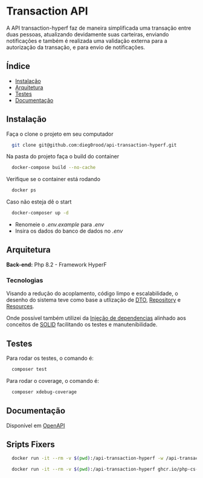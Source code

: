 
# Transaction API

A API transaction-hyperf faz de maneira simplificada uma transação entre duas pessoas, atualizando devidamente suas carteiras, enviando notificações e também é realizada uma validação externa para a autorização da transação, e para envio de notificações.

## Índice

- [Instalação](#instalação)
- [Arquitetura](#arquitetura)
- [Testes](#testes)
- [Documentação](#documentação)

## Instalação

Faça o clone o projeto em seu computador

```bash
  git clone git@github.com:dieg0rood/api-transaction-hyperf.git
```

Na pasta do projeto faça o build do container

```bash
  docker-compose build --no-cache
```

Verifique se o container está rodando

```bash
  docker ps
```

Caso não esteja dê o start

```bash
  docker-composer up -d
```

- Renomeie o *.env.example* para *.env*
- Insira os dados do banco de dados no *.env*


## Arquitetura

**Back-end:** Php 8.2 - Framework HyperF

### Tecnologias

Visando a redução do acoplamento, código limpo e escalabilidade, o desenho do sistema teve como base a utlização de [DTO](https://en.wikipedia.org/wiki/Data_transfer_object), [Repository](https://designpatternsphp.readthedocs.io/en/latest/More/Repository/README.html) e [Resources](https://laravel.com/docs/8.x/eloquent-resources).

Onde possível também utilizei da [Injeção de dependencias](https://en.wikipedia.org/wiki/Dependency_injection) alinhado aos conceitos de [SOLID](https://en.wikipedia.org/wiki/SOLID) facilitando os testes e manutenibilidade.

## Testes

Para rodar os testes, o comando é:

```bash
  composer test
```

Para rodar o coverage, o comando é:

```bash
  composer xdebug-coverage
```

## Documentação

Disponível em [OpenAPI](https://github.com/dieg0rood/api-transaction-hyperf/blob/main/doc/openapi.json)

## Sripts Fixers

```bash
  docker run -it --rm -v $(pwd):/api-transaction-hyperf -w /api-transaction-hyperf jakzal/phpqa phpmd app text cleancode,codesize,controversial,design,naming,unusedcode
```

```bash
  docker run -it --rm -v $(pwd):/api-transaction-hyperf ghcr.io/php-cs-fixer/php-cs-fixer:3.57-php8.2 fix /api-transaction-hyperf
```